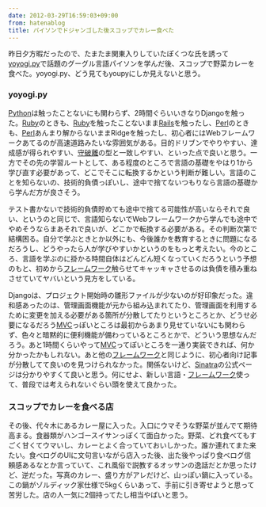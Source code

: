 ```yaml
---
date: 2012-03-29T16:59:03+09:00
from: hatenablog
title: パイソンでドジャンゴした後スコップでカレー食べた
---
```


<p>昨日夕方暇だったので、たまたま関東入りしていたぽくつな氏を誘って<a href="http://atnd.org/events/26327">yoyogi.py</a>で話題のグーグル言語パイソンを学んだ後、スコップで野菜カレーを食べた。yoyogi.py、どう見てもyoupyにしか見えないと思う。</p>

<div class="section">
    <h3>yoyogi.py</h3>
    <p><a class="keyword" href="http://d.hatena.ne.jp/keyword/Python">Python</a>は触ったことないにも関わらず、2時間ぐらいいきなりDjangoを触った。<a class="keyword" href="http://d.hatena.ne.jp/keyword/Ruby">Ruby</a>のときも、<a class="keyword" href="http://d.hatena.ne.jp/keyword/Ruby">Ruby</a>を触ったことないまま<a class="keyword" href="http://d.hatena.ne.jp/keyword/Rails">Rails</a>を触ったし、<a class="keyword" href="http://d.hatena.ne.jp/keyword/Perl">Perl</a>のときも、<a class="keyword" href="http://d.hatena.ne.jp/keyword/Perl">Perl</a>あんまり解からないままRidgeを触ったし、初心者にはWebフレームワークあてるのが高速道路みたいな雰囲気がある。目的ドリブンでやりやすい、達成感が得られやすい、<a class="keyword" href="http://d.hatena.ne.jp/keyword/%BC%E9%C7%CB%CE%A5">守破離</a>の型と一致しやすい、といった点で良いと思う。一方でその先の学習ルートとして、ある程度のところで言語の基礎をやはり1から学び直す必要があって、どこでそこに転換するかという判断が難しい。言語のことを知らないの、技術的負債っぽいし、途中で捨てないつもりなら言語の基礎から学んだ方が良さそう。</p><p>テスト書かないで技術的負債貯めても途中で捨てる可能性が高いならそれで良い、というのと同じで、言語知らないでWebフレームワークから学んでも途中でやめそうならまあそれで良いが、どこかで転換する必要がある。その判断次第で結構困る。自分で学ぶときとか以外にも、今後誰かを教育するときに問題になるだろうし、どうやったら人が学びやすいかというのをもっと考えたい。今のところ、言語を学ぶのに掛かる時間自体はどんどん短くなっていくだろうという予想のもと、初めから<a class="keyword" href="http://d.hatena.ne.jp/keyword/%A5%D5%A5%EC%A1%BC%A5%E0%A5%EF%A1%BC%A5%AF">フレームワーク</a>触らせてキャッキャさせるのは負債を積み重ねさせていてヤバいという見方をしている。</p><p>Djangoは、プロジェクト開始時の雛形ファイルが少ないのが好印象だった。違和感あったのは、管理画面機能が元から組み込まれてたり、管理画面を利用するために変更を加える必要がある箇所が分散してたりというところとか、どうせ必要になるだろう<a class="keyword" href="http://d.hatena.ne.jp/keyword/MVC">MVC</a>っぽいところは最初からあまり見せていないにも関わらず、色々と暗黙的に便利機能が備わっているところとかで、どういう思想なんだろう。あと1時間くらいやって<a class="keyword" href="http://d.hatena.ne.jp/keyword/MVC">MVC</a>ってぽいところを一通り実装できれば、何か分かったかもしれない。あと他の<a class="keyword" href="http://d.hatena.ne.jp/keyword/%A5%D5%A5%EC%A1%BC%A5%E0%A5%EF%A1%BC%A5%AF">フレームワーク</a>と同じように、初心者向け記事が分散してて良いのを見つけられなかった。関係ないけど、<a class="keyword" href="http://d.hatena.ne.jp/keyword/Sinatra">Sinatra</a>の公式ページは分かりやすくて良いと思う。何にせよ、新しい言語・<a class="keyword" href="http://d.hatena.ne.jp/keyword/%A5%D5%A5%EC%A1%BC%A5%E0%A5%EF%A1%BC%A5%AF">フレームワーク</a>使って、普段では考えられないぐらい頭を使えて良かった。</p>

</div>
<div class="section">
    <h3>スコップでカレーを食べる店</h3>
    <p>その後、代々木にあるカレー屋に入った。入口にウマそうな野菜が並んでて期待高まる。食器類がハンゴースイサンっぽくて面白かった。野菜、どれ食べてもすごく甘くてウマいし、カレーとよく合っていておいしかった。誰か連れてまた来たい。食べログのUIに文句言いながら店入った後、出た後やっぱり食べログ信頼感あるなとか言っていて、これ風俗で説教するオッサンの逸話だとか思ったけど、逆だった。写真のカレー、盛り方がアレだけど、山っぽい鍋に入っている。この鍋がゾルディック家仕様で5kgくらいあって、手前に引き寄せようと思って苦労した。店の人一気に2個持ってたし相当やばいと思う。</p><p><img src="http://dl.dropbox.com/u/5978869/image/20120329_164448.png" alt="" /><br />
<img src="http://dl.dropbox.com/u/5978869/image/20120329_164539.png" alt="" /><br />
<img src="http://dl.dropbox.com/u/5978869/image/20120329_164744.png" alt="" /></p>

</div>
